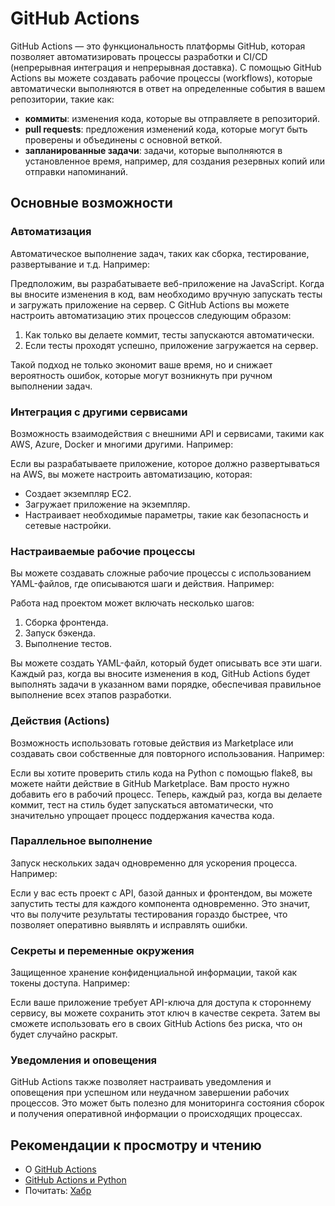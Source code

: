 # GitHub Actions

GitHub Actions — это функциональность платформы GitHub, которая позволяет автоматизировать процессы разработки и CI/CD (непрерывная интеграция и непрерывная доставка). С помощью GitHub Actions вы можете создавать рабочие процессы (workflows), которые автоматически выполняются в ответ на определенные события в вашем репозитории, такие как:

- **коммиты**: изменения кода, которые вы отправляете в репозиторий.
- **pull requests**: предложения изменений кода, которые могут быть проверены и объединены с основной веткой.
- **запланированные задачи**: задачи, которые выполняются в установленное время, например, для создания резервных копий или отправки напоминаний.

## Основные возможности

### Автоматизация

Автоматическое выполнение задач, таких как сборка, тестирование, развертывание и т.д. Например:

Предположим, вы разрабатываете веб-приложение на JavaScript. Когда вы вносите изменения в код, вам необходимо вручную запускать тесты и загружать приложение на сервер. С GitHub Actions вы можете настроить автоматизацию этих процессов следующим образом:

1. Как только вы делаете коммит, тесты запускаются автоматически.
2. Если тесты проходят успешно, приложение загружается на сервер.

Такой подход не только экономит ваше время, но и снижает вероятность ошибок, которые могут возникнуть при ручном выполнении задач.

### Интеграция с другими сервисами

Возможность взаимодействия с внешними API и сервисами, такими как AWS, Azure, Docker и многими другими. Например:

Если вы разрабатываете приложение, которое должно развертываться на AWS, вы можете настроить автоматизацию, которая:

- Создает экземпляр EC2.
- Загружает приложение на экземпляр.
- Настраивает необходимые параметры, такие как безопасность и сетевые настройки.

### Настраиваемые рабочие процессы

Вы можете создавать сложные рабочие процессы с использованием YAML-файлов, где описываются шаги и действия. Например:

Работа над проектом может включать несколько шагов:

1. Сборка фронтенда.
2. Запуск бэкенда.
3. Выполнение тестов.

Вы можете создать YAML-файл, который будет описывать все эти шаги. Каждый раз, когда вы вносите изменения в код, GitHub Actions будет выполнять задачи в указанном вами порядке, обеспечивая правильное выполнение всех этапов разработки.

### Действия (Actions)

Возможность использовать готовые действия из Marketplace или создавать свои собственные для повторного использования. Например:

Если вы хотите проверить стиль кода на Python с помощью flake8, вы можете найти действие в GitHub Marketplace. Вам просто нужно добавить его в рабочий процесс. Теперь, каждый раз, когда вы делаете коммит, тест на стиль будет запускаться автоматически, что значительно упрощает процесс поддержания качества кода.

### Параллельное выполнение

Запуск нескольких задач одновременно для ускорения процесса. Например:

Если у вас есть проект с API, базой данных и фронтендом, вы можете запустить тесты для каждого компонента одновременно. Это значит, что вы получите результаты тестирования гораздо быстрее, что позволяет оперативно выявлять и исправлять ошибки.

### Секреты и переменные окружения

Защищенное хранение конфиденциальной информации, такой как токены доступа. Например:

Если ваше приложение требует API-ключа для доступа к стороннему сервису, вы можете сохранить этот ключ в качестве секрета. Затем вы сможете использовать его в своих GitHub Actions без риска, что он будет случайно раскрыт.

### Уведомления и оповещения

GitHub Actions также позволяет настраивать уведомления и оповещения при успешном или неудачном завершении рабочих процессов. Это может быть полезно для мониторинга состояния сборок и получения оперативной информации о происходящих процессах.

## Рекомендации к просмотру и чтению

- О [GitHub Actions](https://www.youtube.com/watch?v=e0A2hDObLmg)
- [GitHub Actions и Python](https://www.youtube.com/watch?v=NijFSs03Pd4)
- Почитать: [Хабр](https://habr.com/ru/articles/711278/)
